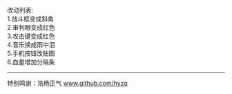 改动列表:                     
1.战斗框变成斜角                         
2.审判眼变成红色                         
3.攻击键变成红色                         
4.音乐换成雨中泪                         
5.手机按钮改贴图                         
6.血量增加分隔条                         
___________________
特别鸣谢：浩杨正气
www.github.com/hyzq


